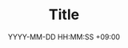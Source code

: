 ---
title : Title
date : YYYY-MM-DD HH:MM:SS +09:00
categories : [TOP_CATEGORIE, SUB_CATEGORIE]
tags : [TAG] #소문자만 가능
---